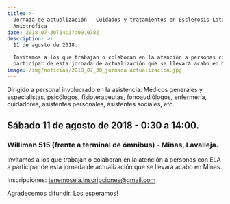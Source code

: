 ```yaml
---
title: >-
  Jornada de actualización - Cuidados y tratamientos en Esclerosis Lateral
  Amiotrófica
date: 2018-07-30T14:37:09.078Z
description: >-
  11 de agosto de 2018. 

  Invitamos a los que trabajan o colaboran en la atención a personas con ELA a
  participar de esta jornada de actualización que se llevará acabo en Minas.
image: /img/noticias/2018_07_30_jornada actualizacion.jpg
---
```



Dirigido a personal involucrado en la asistencia: Médicos generales y especialistas, psicólogos, fisioterapeutas, fonoaudiólogos, enfermería, cuidadores, asistentes personales, asistentes sociales, etc. 

## Sábado 11 de agosto de 2018 - 0:30 a 14:00. 
### Williman 515 (frente a terminal de ómnibus) - Minas, Lavalleja. 

Invitamos a los que trabajan o colaboran en la atención a personas con ELA a participar de esta jornada de actualización que se llevará acabo en Minas.
 
Inscripciones: [tenemosela.inscripciones@gmail.com](tenemosela.inscripciones@gmail.com)

Agradecemos difundir. Los esperamos!
